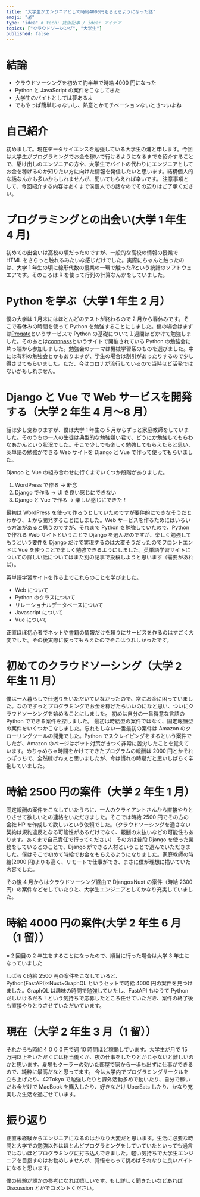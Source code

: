 ```yaml
---
title: "大学生がエンジニアとして時給4000円もらえるようになった話"
emoji: "💰"
type: "idea" # tech: 技術記事 / idea: アイデア
topics: ["クラウドソーシング", "大学生"]
published: false
---
```


# 結論

- クラウドソーシングを初めて約半年で時給 4000 円になった
- Python と JavaScript の案件をこなしてきた
- 大学生のバイトとしては夢あるよ
- でもやっぱ簡単じゃないし、熱意とかモチベーションないときついよね

# 自己紹介

初めまして。現在データサイエンスを勉強している大学生の浦と申します。今回は大学生がプログラミングでお金を稼いで行けるようになるまでを紹介することで、駆け出しのエンジニアの方や、大学生でバイトの代わりにエンジニアとしてお金を稼げるのか知りたい方に向けた情報を発信したいと思います。結構個人的な話なんかも多いかもしれませんが、聞いてもらえれば幸いです。
注意事項として、今回紹介する内容はあくまで僕個人での話なのでその辺りはご了承ください。

# プログラミングとの出会い(大学 1 年生 4 月)

初めての出会いは高校の頃だったのですが、一般的な高校の情報の授業で HTML をさらっと触れるみたいな感じだけでした。実際にちゃんと触ったのは、大学 1 年生の頃に線形代数の授業の一環で触った*R*という統計のソフトウェエアです。そのころは R を使って行列の計算なんかをしていました。

# Python を学ぶ（大学 1 年生 2 月）

僕の大学は 1 月末にはほとんどのテストが終わるので 2 月から春休みです。そこで春休みの時間を使って Python を勉強することにしました。僕の場合はまずは[Progate](https://prog-8.com/dashboard)というサービスで Python の基礎について１週間ほどかけて勉強しました。そのあとは[connpass](https://connpass.com/)というサイトで開催されている Python の勉強会に片っ端から参加しました。勉強会のテーマは機械学習系のものを選びました。中には有料の勉強会とかもありますが、学生の場合は割引があったりするので少し得させてもらいました。ただ、今はコロナが流行しているので当時ほど活発ではないかもしれません。

# Django と Vue で Web サービスを開発する（大学 2 年生 4 月〜8 月）

話は少し変わりますが、僕は大学 1 年生の 5 月からずっと家庭教師をしていました。そのうちの一人の生徒は典型的な勉強嫌い君で、どうにか勉強してもらわなあかんという状況でした。そこで少しでも楽しく勉強してもらえたらと思い、英単語の勉強ができる Web サイトを Django と Vue で作って使ってもらいました。

Django と Vue の組み合わせに行くまでいくつか段階がありました。

1. WordPress で作る -> 断念
2. Django で作る -> UI を良い感じにできない
3. Django と Vue で作る -> 楽しい感じにできた！

最初は WordPress を使って作ろうとしていたのですが要件的にできなそうだとわかり、１から開発することにしました。Web サービスを作るためにはいろいろ方法があると思うのですが、それまで Python を勉強していたので、Python で作れる Web サイトということで Django を選んだのですが、楽しく勉強してもうという要件を Django だけで実現するのは大変そうだったのでフロントエンドは Vue を使うことで楽しく勉強できるようにしました。英単語学習サイトについての詳しい話についてはまた別の記事で投稿しようと思います（需要があれば）。

英単語学習サイトを作る上でこれらのことを学びました。

- Web について
- Python のクラスについて
- リレーショナルデータベースについて
- Javascript について
- Vue について

正直ほぼ初心者でネットや書籍の情報だけを頼りにサービスを作るのはすごく大変でした。その後実際に使ってもらえたのでそこはうれしかったです。

# 初めてのクラウドソーシング（大学 2 年生 11 月）

僕は一人暮らしで仕送りをいただいていなかったので、常にお金に困っていました。なのでずっとプログラミングでお金を稼げたらいいのになと思い、ついにクラウドソーシングを始めることにしました。
初めは自分の一番得意な言語の Python でできる案件を探しました。
最初は時給型の案件ではなく、固定報酬型の案件をいくつかこなしました。忘れもしない一番最初の案件は Amazon のクローリングツールの開発でした。Python でスクレイピングをするという案件でしたが、Amazon のページはボット対策がきつく非常に苦労したことを覚えています。めちゃめちゃ時間をかけてできたプログラムの報酬は 2000 円とかそれっぽっちで、全然稼げねぇと思いましたが、今は慣れの時期だと思いしばらく辛抱していました。

# 時給 2500 円の案件（大学 2 年生 1 月）

固定報酬の案件をこなしていたうちに、一人のクライアントさんから直接やりとりさせて欲しいとの連絡をいただきました。そこでは時給 2500 円でその方の会社 HP を作成して欲しいという依頼でした。（クラウドソーシングを通さない契約は規約違反となる可能性があるだけでなく、報酬の未払いなどの可能性もあります。あくまで自己責任で行ってください）
その方は普段 Django を使った業務をしているとのことで、Django ができる人材ということで選んでいただきました。僕はそこで初めて時給でお金をもらえるようになりました。家庭教師の時給(2000 円)よりも高く、リモートで仕事ができ、まさに僕が理想に描いていた内容でした。

その後 4 月からはクラウドソーシング経由で Django×Nuxt の案件（時給 2300 円）の案件などをしていたりと、大学生エンジニアとしてかなり充実していました。

# 時給 4000 円の案件(大学 2 年生 6 月（1 留））

※ 2 回目の 2 年生をすることになったので、順当に行った場合は大学 3 年生になっていました

しばらく時給 2500 円の案件をこなしていると、Python(FastAPI)×Nuxt×GraphQL というセットで時給 4000 円の案件を見つけました。GraphQL は趣味の時間で勉強していたし、FastAPI もゆうて Python だしいけるだろ！という気持ちで応募したところ任せていただき、案件の終了後も直接やりとりさせていただいています。

# 現在（大学 2 年生 3 月（1 留））

それからも時給４０００円で週 10 時間ほど稼働しています。大学生が月で 15 万円以上をいただくには相当働くか、夜の仕事をしたりとかじゃないと難しいのかと思います。夏場もクーラーの効いた部屋で家から一歩も出ずに仕事ができるので、純粋に最高だなと思ってます。
今は大学内でプログラミングサークルを立ち上げたり、42Tokyo で勉強したりと課外活動多めで動いたり、自分で稼いだお金だけで MacBook を購入したり、好きなだけ UberEats したり、かなり充実した生活を過ごせています。

# 振り返り

正直未経験からエンジニアになるのはかなり大変だと思います。生活に必要な時間と大学での勉強以外はほとんどプログラミングをしていていたといっても過言ではないほどプログラミングに打ち込んできました。軽い気持ちで大学生エンジニアを目指すのはお勧めしませんが、覚悟をもって挑めばそれなりに良いバイトになると思います。

僕の経験が誰かの参考になれば嬉しいです。もし詳しく聞きたいなどあれば Discussion とかでコメントください。
